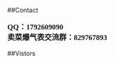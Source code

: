 ##Contact
<p style="font-family: 'gaoyuan'; font-size:1.2em;"><b>
QQ：1792609090<br />
卖菜爆气表交流群：829767893
</b></p>


##Vistors
<div style="display:inline-block;width:500px;"><script type="text/javascript" src="//rf.revolvermaps.com/0/0/6.js?i=5h9d438bwc9&amp;m=7&amp;c=e63100&amp;cr1=ffffff&amp;f=arial&amp;l=0&amp;bv=90&amp;lx=-420&amp;ly=420&amp;hi=20&amp;he=7&amp;hc=a8ddff&amp;rs=80" async="async"></script></div>